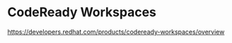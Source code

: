 

#  CodeReady Workspaces


https://developers.redhat.com/products/codeready-workspaces/overview   




